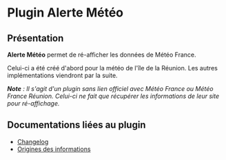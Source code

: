 # Plugin Alerte Météo

## Présentation

**Alerte Météo** permet de ré-afficher les données de Météo France.

Celui-ci a été créé d'abord pour la météo de l'île de la Réunion. Les autres implémentations viendront par la suite.

***Note** : Il s'agit d'un plugin sans lien officiel avec Météo France ou Météo France Réunion. Celui-ci ne fait que récupérer les informations de leur site pour ré-affichage.*

## Documentations liées au plugin

- [Changelog](docs/fr_FR/changelog.md)
- [Origines des informations](docs/fr_FR/infos_meteofrance.md)
